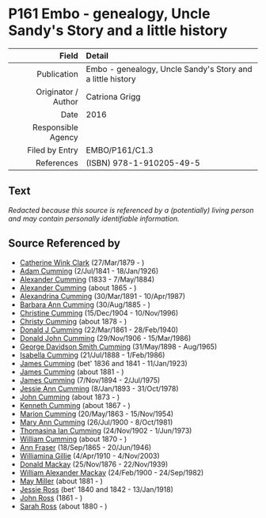 ﻿---
layout: page
permalink: /sources/s95058656
---

# P161 Embo - genealogy, Uncle Sandy's Story and a little history

Field | Detail
---:|:---
Publication | Embo - genealogy, Uncle Sandy's Story and a little history
Originator / Author | Catriona Grigg
Date | 2016
Responsible Agency | 
Filed by Entry | EMBO/P161/C1.3
References | (ISBN) 978-1-910205-49-5

## Text

_Redacted because this source is referenced by a (potentially) living person and may contain personally identifiable information._

## Source Referenced by

* [Catherine Wink Clark](../people/@35162161@-catherine-wink-clark-b1879-3-27-d.md) (27/Mar/1879 - )
* [Adam Cumming](../people/@55409960@-adam-cumming-b1841-7-2-d1926-1-18.md) (2/Jul/1841 - 18/Jan/1926)
* [Alexander Cumming](../people/@7028096@-alexander-cumming-b1833-d1884-5-7.md) (1833 - 7/May/1884)
* [Alexander Cumming](../people/@7306221@-alexander-cumming-b1865-d.md) (about 1865 - )
* [Alexandrina Cumming](../people/@57186713@-alexandrina-cumming-b1891-3-30-d1987-4-10.md) (30/Mar/1891 - 10/Apr/1987)
* [Barbara Ann Cumming](../people/@57039529@-barbara-ann-cumming-b1885-8-30-d.md) (30/Aug/1885 - )
* [Christine Cumming](../people/@24328630@-christine-cumming-b1904-12-15-d1996-11-10.md) (15/Dec/1904 - 10/Nov/1996)
* [Christy Cumming](../people/@94377968@-christy-cumming-b1878-d.md) (about 1878 - )
* [Donald J Cumming](../people/@20465544@-donald-j-cumming-b1861-3-22-d1940-2-28.md) (22/Mar/1861 - 28/Feb/1940)
* [Donald John Cumming](../people/@22331378@-donald-john-cumming-b1906-11-29-d1986-3-15.md) (29/Nov/1906 - 15/Mar/1986)
* [George Davidson Smith Cumming](../people/@13773669@-george-davidson-smith-cumming-b1898-5-31-d1965-8.md) (31/May/1898 - Aug/1965)
* [Isabella Cumming](../people/@84684994@-isabella-cumming-b1888-7-21-d1986-2-1.md) (21/Jul/1888 - 1/Feb/1986)
* [James Cumming](../people/@66384942@-james-cumming-b1836~1841-d1923-1-11.md) (bet' 1836 and 1841 - 11/Jan/1923)
* [James Cumming](../people/@64418166@-james-cumming-b1881-d.md) (about 1881 - )
* [James Cumming](../people/@492889@-james-cumming-b1894-11-7-d1975-7-2.md) (7/Nov/1894 - 2/Jul/1975)
* [Jessie Ann Cumming](../people/@66222886@-jessie-ann-cumming-b1893-1-8-d1978-10-31.md) (8/Jan/1893 - 31/Oct/1978)
* [John Cumming](../people/@87723702@-john-cumming-b1873-d.md) (about 1873 - )
* [Kenneth Cumming](../people/@14447152@-kenneth-cumming-b1867-d.md) (about 1867 - )
* [Marion Cumming](../people/@59851647@-marion-cumming-b1863-5-20-d1954-11-15.md) (20/May/1863 - 15/Nov/1954)
* [Mary Ann Cumming](../people/@48241984@-mary-ann-cumming-b1900-7-26-d1981-10-8.md) (26/Jul/1900 - 8/Oct/1981)
* [Thomasina Ian Cumming](../people/@92241152@-thomasina-ian-cumming-b1902-11-24-d1973-6-1.md) (24/Nov/1902 - 1/Jun/1973)
* [William Cumming](../people/@10016098@-william-cumming-b1870-d.md) (about 1870 - )
* [Ann Fraser](../people/@70425788@-ann-fraser-b1865-9-18-d1946-6-20.md) (18/Sep/1865 - 20/Jun/1946)
* [Williamina Gillie](../people/@23770336@-williamina-gillie-b1910-4-4-d2003-11-4.md) (4/Apr/1910 - 4/Nov/2003)
* [Donald Mackay](../people/@58341424@-donald-mackay-b1876-11-25-d1939-11-22.md) (25/Nov/1876 - 22/Nov/1939)
* [William Alexander Mackay](../people/@9383584@-william-alexander-mackay-b1900-2-24-d1982-9-24.md) (24/Feb/1900 - 24/Sep/1982)
* [May Miller](../people/@41411602@-may-miller-b1881-d.md) (about 1881 - )
* [Jessie Ross](../people/@60546968@-jessie-ross-b1840~1842-d1918-1-13.md) (bet' 1840 and 1842 - 13/Jan/1918)
* [John Ross](../people/@75057664@-john-ross-b1861-d.md) (1861 - )
* [Sarah Ross](../people/@39957256@-sarah-ross-b1880-d.md) (about 1880 - )
